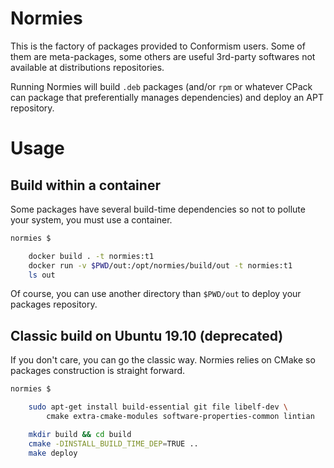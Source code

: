 # Normies

This is the factory of packages provided to Conformism users. Some of them are meta-packages, some others are useful 3rd-party softwares not available at distributions repositories.

Running Normies will build `.deb` packages (and/or `rpm` or whatever CPack can package that preferentially manages dependencies) and deploy an APT repository.

# Usage

## Build within a container

Some packages have several build-time dependencies so not to pollute your system, you must use a container.

```sh
normies $

	docker build . -t normies:t1
	docker run -v $PWD/out:/opt/normies/build/out -t normies:t1
	ls out
```

Of course, you can use another directory than `$PWD/out` to deploy your packages repository.

## Classic build on Ubuntu 19.10 (deprecated)

If you don't care, you can go the classic way. Normies relies on CMake so packages construction is straight forward.

```sh
normies $

	sudo apt-get install build-essential git file libelf-dev \
		cmake extra-cmake-modules software-properties-common lintian

	mkdir build && cd build
	cmake -DINSTALL_BUILD_TIME_DEP=TRUE ..
	make deploy
```

